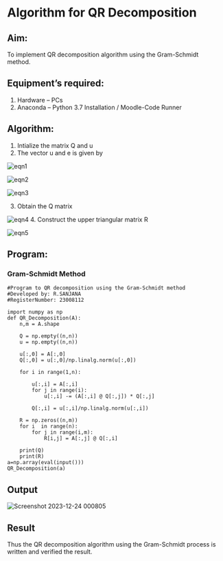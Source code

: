 # Algorithm for QR Decomposition
## Aim:
To implement QR decomposition algorithm using the Gram-Schmidt method.
## Equipment’s required:
1.	Hardware – PCs
2.	Anaconda – Python 3.7 Installation / Moodle-Code Runner
## Algorithm:
1. Intialize the matrix Q and u
2. The vector u and e is given by

![eqn1](./ex4.jpg)

![eqn2](./ex6.jpg)

![eqn3](./ex3.jpg)

3. Obtain the Q matrix   

![eqn4](./ex1.jpg)
4. Construct the upper triangular matrix R

![eqn5](./ex2.jpg)



## Program:
### Gram-Schmidt Method
```
#Program to QR decomposition using the Gram-Schmidt method
#Developed by: R.SANJANA
#RegisterNumber: 23008112

import numpy as np
def QR_Decomposition(A):
    n,m = A.shape
    
    Q = np.empty((n,n))
    u = np.empty((n,n))
    
    u[:,0] = A[:,0]
    Q[:,0] = u[:,0]/np.linalg.norm(u[:,0])
    
    for i in range(1,n):
        
        u[:,i] = A[:,i]
        for j in range(i):
            u[:,i] -= (A[:,i] @ Q[:,j]) * Q[:,j]
            
        Q[:,i] = u[:,i]/np.linalg.norm(u[:,i])
        
    R = np.zeros((n,m))
    for i  in range(n):
        for j in range(i,m):
            R[i,j] = A[:,j] @ Q[:,i]
            
    print(Q)
    print(R)
a=np.array(eval(input()))
QR_Decomposition(a)
```

## Output
![Screenshot 2023-12-24 000805](https://github.com/23008112/QRdecomposition/assets/138972470/06908e4a-9f3b-4cfc-8401-b344e8efa119)

## Result
Thus the QR decomposition algorithm using the Gram-Schmidt process is written and verified the result.
